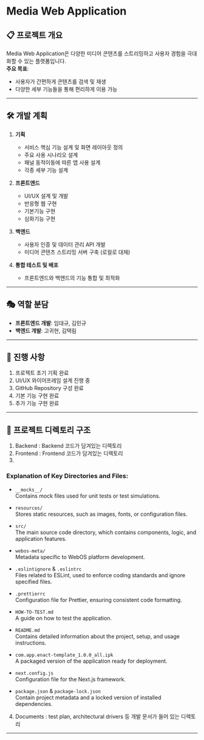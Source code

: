 # Media Web Application

## 📋 프로젝트 개요
Media Web Application은 다양한 미디어 콘텐츠를 스트리밍하고 사용자 경험을 극대화할 수 있는 플랫폼입니다.  
**주요 목표**:
- 사용자가 간편하게 콘텐츠를 검색 및 재생
- 다양한 세부 기능들을 통해 편리하게 이용 가능

---

## 🛠️ 개발 계획
1. **기획**  
   - 서비스 핵심 기능 설계 및 화면 레이아웃 정의  
   - 주요 사용 시나리오 설계
   - 패널 동적이동에 따른 앱 사용 설계
   - 각종 세부 기능 설계  

2. **프론트엔드**  
   - UI/UX 설계 및 개발  
   - 반응형 웹 구현
   - 기본기능 구현
   - 심화기능 구현

3. **백엔드**  
   - 사용자 인증 및 데이터 관리 API 개발  
   - 미디어 콘텐츠 스트리밍 서버 구축 (로컬로 대체)  

4. **통합 테스트 및 배포**  
   - 프론트엔드와 백엔드의 기능 통합 및 최적화  


---

## 🎭 역할 분담
- **프론트엔드 개발**: 임대규, 김민규  
- **백엔드 개발**: 고귀현, 김택림  

---

## 📌 진행 사항
1. 프로젝트 초기 기획 완료  
2. UI/UX 와이어프레임 설계 진행 중  
3. GitHub Repository 구성 완료
4. 기본 기능 구현 완료
5. 추가 기능 구현 완료
   
---

## 📂 프로젝트 디렉토리 구조
1. Backend : Backend 코드가 담겨있는 디렉토리
2. Frontend : Frontend 코드가 담겨있는 디렉토리
3. 
### Explanation of Key Directories and Files:

- `__mocks__/`  
  Contains mock files used for unit tests or test simulations.

- `resources/`  
  Stores static resources, such as images, fonts, or configuration files.

- `src/`  
  The main source code directory, which contains components, logic, and application features.

- `webos-meta/`  
  Metadata specific to WebOS platform development.

- `.eslintignore` & `.eslintrc`  
  Files related to ESLint, used to enforce coding standards and ignore specified files.

- `.prettierrc`  
  Configuration file for Prettier, ensuring consistent code formatting.

- `HOW-TO-TEST.md`  
  A guide on how to test the application.

- `README.md`  
  Contains detailed information about the project, setup, and usage instructions.

- `com.app.enact-template_1.0.0_all.ipk`  
  A packaged version of the application ready for deployment.

- `next.config.js`  
  Configuration file for the Next.js framework.

- `package.json` & `package-lock.json`  
  Contain project metadata and a locked version of installed dependencies.


4. Documents : test plan, architectural drivers 등 개발 문서가 들어 있는 디렉토리

---
